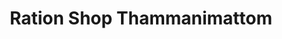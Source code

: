 ---
title: "Ration Shop Thammanimattom"
url: /kolenchery/ration-shop-thammanimattom/
shop: convenience
---